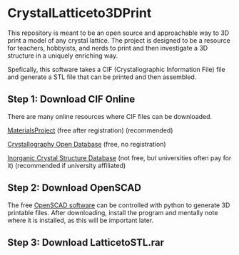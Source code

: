 # CrystalLatticeto3DPrint
This repository is meant to be an open source and approachable way to 3D print a model of any crystal lattice. The project is designed to be a resource for teachers, hobbyists, and nerds to print and then investigate a 3D structure in a uniquely enriching way.

Spefically, this software takes a CIF (Crystallographic Information File) file and generate a STL file that can be printed and then assembled.

## Step 1: Download CIF Online
There are many online resources where CIF files can be downloaded.

[MaterialsProject](https://materialsproject.org/) (free after registration) (recommended)

[Crystallography Open Database](http://crystallography.net/cod/) (free, no registration)

[Inorganic Crystal Structure Database](https://icsd.fiz-karlsruhe.de/) (not free, but universities often pay for it) (recommended if university affiliated)


## Step 2: Download OpenSCAD
The free [OpenSCAD software](https://openscad.org/) can be controlled with python to generate 3D printable files. After downloading, install the program and mentally note where it is installed, as this will be important later.

## Step 3: Download LatticetoSTL.rar
